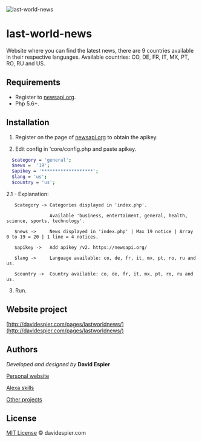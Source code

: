 ![last-world-news](http://davidespier.com/pages/lastworldnews/core/design/img/last%20word%20news.PNG)

# last-world-news

Website where you can find the latest news, there are 9 countries available in their respective languages.
Available countries: CO, DE, FR, IT, MX, PT, RO, RU and US.

## Requirements

- Register to [newsapi.org](https://newsapi.org/).
- Php 5.6+.


## Installation

1. Register on the page of [newsapi.org](https://newsapi.org/) to obtain the apikey.

2. Edit config in 'core/config.php and paste apikey.

```bash
  $category = 'general';
  $news =  '19';
  $apikey = '*******************';
  $lang = 'us';
  $country = 'us';
```

 2.1 - Explanation:
 
       $category -> Categories displayed in 'index.php'.
 
                    Available 'business, entertaiment, general, health, science, sports, technology'.
                    
       $news ->     News displayed in 'index.php' | Max 19 notice | Array 0 to 19 = 20 | 1 line = 4 notices.
       
       $apikey ->   Add apikey /v2. https://newsapi.org/
       
       $lang ->     Language available: co, de, fr, it, mx, pt, ro, ru and us.
       
       $country ->  Country available: co, de, fr, it, mx, pt, ro, ru and us.
                     

3. Run.

## Website project

[http://davidespier.com/pages/lastworldnews/](http://davidespier.com/pages/lastworldnews/)


## Authors

 *Developed and designed by*  **David Espier**


[Personal website](https://davidespier.com)

[Alexa skills](https://www.amazon.es/s?k=davidespier&i=alexa-skills)
        
[Other projects](https://github.com/davidespier?tab=repositories)



## License


[MIT License](https://choosealicense.com/licenses/mit/) © davidespier.com
